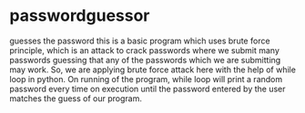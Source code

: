 # passwordguessor
guesses the password
this is a basic program which uses brute force principle, which is an attack to crack passwords where we submit many passwords guessing that any of the passwords which we are submitting may work.
So, we are applying brute force attack here with the help of while loop in python.
On running of the program, while loop will print a random password every time on execution until the password entered by the user matches the guess of our program.
